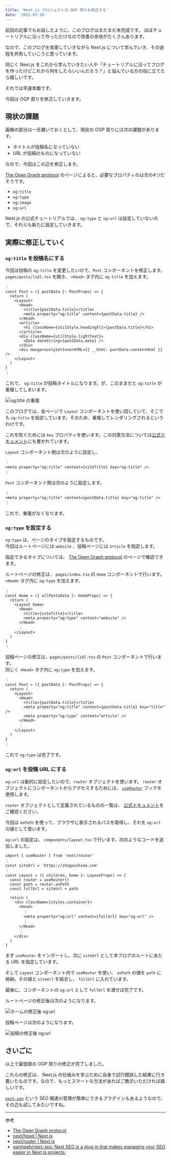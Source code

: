 ```yaml
---
title: 'Next.js プロジェクトの OGP 周りを修正する'
date: '2022-03-10'
---
```


前回の記事でもお話したように、このブログはまだまだ未完成です。
ほぼチュートリアルに沿って作っただけなので改善の余地がたくさんあります。

なので、このブログを改善していきながら Next.js について学んでいき、その過程を共有していこうと思っています。

同じく Next.js をこれから学んでいきたい人や「チュートリアルに沿ってブログを作ったけどこれから何をしたらいいんだろう？」と悩んでいる方の役に立てたら嬉しいです。

それでは早速本題です。

今回は OGP 周りを修正していきます。

## 現状の課題

画像の部分は一旦置いておくとして、現状の OGP 周りには次の課題があります。

- タイトルが投稿名になっていない
- URL が投稿のものになっていない

なので、今回はこの辺を修正します。

[The Open Graph protocol](https://ogp.me/) のページによると、必要なプロパティのは次の4つだそうです。

- `og:title`
- `og:type`
- `og:image`
- `og:url`

Next.js の公式チュートリアルでは、 `og:type` と `og:url` は設定していないので、それらも新たに設定していきます。

## 実際に修正していく

### `og:title` を投稿名にする

今回は投稿の `og:title` を変更したいので、`Post` コンポーネントを修正します。  
`pages/posts/[id].tsx` を開き、 `<Head>` タグ内に `og:title` を加えます。

```tsx
︙
const Post = ({ postData }: PostProps) => {
  return (
    <Layout>
      <Head>
        <title>{postData.title}</title>
        <meta property="og:title" content={postData.title} />
      </Head>
      <article>
        <h1 className={utilStyle.headingXl}>{postData.title}</h1>
      </article>
      <div className={utilStyle.lightText}>
        <Date dateString={postData.date} />
      </div>
      <div dangerouslySetInnerHTML={{ __html: postData.contentHtml }} />
    </Layout>
  )
}
︙
```

これで、 `og:title` が投稿タイトルになります。が、このままだと `og:title` が重複してしまいます。

![og:title の重複](/images/double-og-title.jpg)

このブログでは、全ページで `Layout` コンポーネントを使い回していて、そこでも `og:title` を指定しています。そのため、重複してレンダリングされるというわけです。

これを防ぐためには `key` プロパティを使います。この対策方法については[公式ドキュメント]((https://nextjs.org/docs/api-reference/next/head))にも書かれています。

`Layout` コンポーネント側は次のように設定し、

```tsx
︙
<meta property="og:title" content={siteTitle} key="og-title" />
︙
```

`Post` コンポーネント側は次のように設定します。

```tsx
︙
<meta property="og:title" content={postData.title} key="og-title" />
︙
```

これで、重複がなくなります。

### `og:type` を設定する

`og:type` は、ページのタイプを指定するものです。  
今回はルートページには `website` 、投稿ページには `article` を指定します。

指定できるタイプについては、 [The Open Graph protocol](https://ogp.me/#types) のページで確認できます。

ルートページの修正は、 `pages/index.tsx` の `Home` コンポーネントで行います。  
`<Head>` タグ内に `og:type` を加えます。

```tsx
︙
const Home = ({ allPostsData }: HomeProps) => {
  return (
    <Layout home>
      <Head>
        <title>{siteTitle}</title>
        <meta property="og:type" content="website" />
      </Head>
      ︙
    </Layout>
  )
}
︙
```

投稿ページの修正は、`pages/posts/[id].tsx` の `Post` コンポーネントで行います。  
同じく `<Head>` タグ内に `og:type` を加えます。

```tsx
︙
const Post = ({ postData }: PostProps) => {
  return (
    <Layout>
      <Head>
        <title>{postData.title}</title>
        <meta property="og:title" content={postData.title} key="title" />
        <meta property="og:type" content="article" />
      </Head>
      ︙
    </Layout>
  )
}
︙
```

これで `og:type` は完了です。

### `og:url` を投稿 URL にする

`og:url` は動的に設定したいので、`router`  オブジェクトを使います。  `router` オブジェクトにコンポーネントからアクセスするためには、 [`useRouter`](https://nextjs.org/docs/api-reference/next/router#userouter) フックを使用します。

`router` オブジェクトとして定義されているものの一覧は、 [公式ドキュメント](https://nextjs.org/docs/api-reference/next/router#router-object)をご確認ください。

今回は `asPath` を使って、ブラウザに表示されるパスを取得し、それを `og:url` の値として使います。

`og:url` の設定は、 `components/layout.tsx` で行います。次のようなコードを追加しました。

```tsx
import { useRouter } from 'next/router'
︙
const siteUrl = 'https://shogooshima.com'
︙
const Layout = ({ children, home }: LayoutProps) => {
  const router = useRouter()
  const path = router.asPath
  const fullUrl = siteUrl + path

  return (
    <div className={styles.container}>
      <Head>
        ︙
        <meta property="og:url" content={fullUrl} key="og-url" />
        ︙
      </Head>
      ︙
    </div>
  )
}
```

まず `useRouter` をインポートし、次に  `siteUrl` として本ブログのルートにあたる URL を指定しています。

そして `Layout` コンポーネント内で `useRouter` を使い、 `asPath` の値を `path` に格納。その値と `siteUrl` を結合し、 `fullUrl` に入れています。

最後に、コンポーネントの `og:url` として `fullUrl` を渡せば完了です。

ルートページの修正後は次のようになります。

![ホームの修正後 og:url](/images/og_home.jpg)

投稿ページは次のようになります。

![投稿の修正後 og:url](/images/og_post.jpg)

## さいごに

以上で最低限の OGP 周りの修正が完了しました。

これらの修正は、 Next.js の仕組みを学ぶために自身で試行錯誤した結果に行き着いたものです。なので、もっとスマートな方法があればご教示いただければ嬉しいです。

[`next-seo`](https://github.com/garmeeh/next-seo) という SEO 関連の管理が簡単にできるプラグインもあるようなので、その辺も試してみたいですね。

---

参考

- [The Open Graph protocol](https://ogp.me/)
- [next/head | Next.js](https://nextjs.org/docs/api-reference/next/head)
- [next/router | Next.js](https://nextjs.org/docs/api-reference/next/router)
- [garmeeh/next-seo: Next SEO is a plug in that makes managing your SEO easier in Next.js projects.](https://github.com/garmeeh/next-seo)
